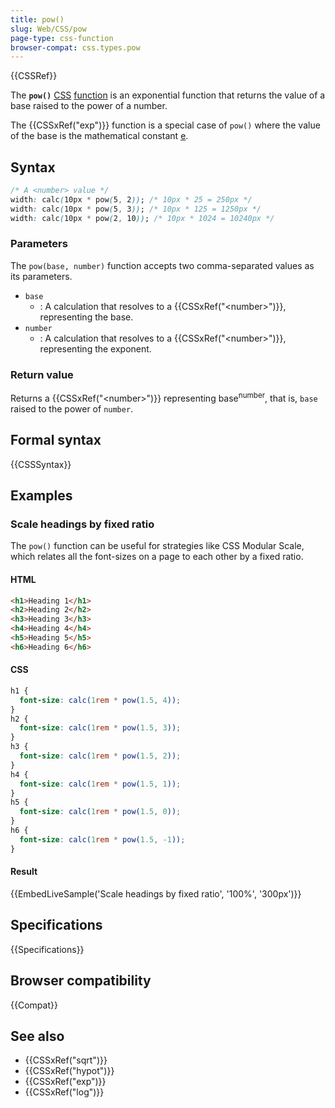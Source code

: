```yaml
---
title: pow()
slug: Web/CSS/pow
page-type: css-function
browser-compat: css.types.pow
---
```


{{CSSRef}}

The **`pow()`** [CSS](/ja/docs/Web/CSS) [function](/ja/docs/Web/CSS/CSS_Functions) is an exponential function that returns the value of a base raised to the power of a number.

The {{CSSxRef("exp")}} function is a special case of `pow()` where the value of the base is the mathematical constant [e](<https://en.wikipedia.org/wiki/E_(mathematical_constant)>).

## Syntax

```css
/* A <number> value */
width: calc(10px * pow(5, 2)); /* 10px * 25 = 250px */
width: calc(10px * pow(5, 3)); /* 10px * 125 = 1250px */
width: calc(10px * pow(2, 10)); /* 10px * 1024 = 10240px */
```

### Parameters

The `pow(base, number)` function accepts two comma-separated values as its parameters.

- `base`
  - : A calculation that resolves to a {{CSSxRef("&lt;number&gt;")}}, representing the base.
- `number`
  - : A calculation that resolves to a {{CSSxRef("&lt;number&gt;")}}, representing the exponent.

### Return value

Returns a {{CSSxRef("&lt;number&gt;")}} representing base<sup>number</sup>, that is, `base` raised to the power of `number`.

## Formal syntax

{{CSSSyntax}}

## Examples

### Scale headings by fixed ratio

The `pow()` function can be useful for strategies like CSS Modular Scale, which relates all the font-sizes on a page to each other by a fixed ratio.

#### HTML

```html
<h1>Heading 1</h1>
<h2>Heading 2</h2>
<h3>Heading 3</h3>
<h4>Heading 4</h4>
<h5>Heading 5</h5>
<h6>Heading 6</h6>
```

#### CSS

```css
h1 {
  font-size: calc(1rem * pow(1.5, 4));
}
h2 {
  font-size: calc(1rem * pow(1.5, 3));
}
h3 {
  font-size: calc(1rem * pow(1.5, 2));
}
h4 {
  font-size: calc(1rem * pow(1.5, 1));
}
h5 {
  font-size: calc(1rem * pow(1.5, 0));
}
h6 {
  font-size: calc(1rem * pow(1.5, -1));
}
```

#### Result

{{EmbedLiveSample('Scale headings by fixed ratio', '100%', '300px')}}

## Specifications

{{Specifications}}

## Browser compatibility

{{Compat}}

## See also

- {{CSSxRef("sqrt")}}
- {{CSSxRef("hypot")}}
- {{CSSxRef("exp")}}
- {{CSSxRef("log")}}
